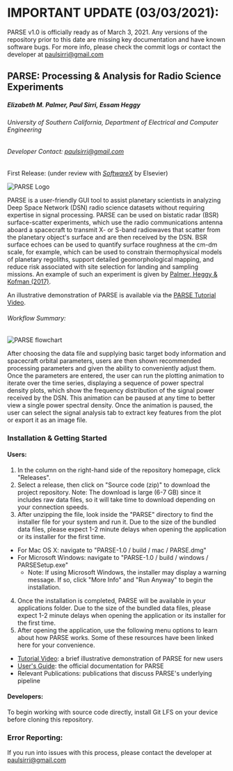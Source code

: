 # IMPORTANT UPDATE (03/03/2021): 
PARSE v1.0 is officially ready as of March 3, 2021. Any versions of the repository prior to this date are missing key documentation and have known software bugs. For more info, please check the commit logs or contact the developer at paulsirri@gmail.com

## PARSE: Processing & Analysis for Radio Science Experiments
##### Elizabeth M. Palmer, Paul Sirri, Essam Heggy
###### University of Southern California, Department of Electrical and Computer Engineering
###### Developer Contact: paulsirri@gmail.com
First Release: (under review with [*SoftwareX*](https://www.journals.elsevier.com/softwarex/) by Elsevier)

![PARSE Logo](https://github.com/PARSE-team/PARSE/blob/main/src/main/resources/base/PARSE_USC_logo_bw_red_4x5.png?raw=true)

PARSE is a user-friendly GUI tool to assist planetary scientists in analyzing Deep Space Network (DSN) radio science datasets without requiring expertise in signal processing. PARSE can be used on bistatic radar (BSR) surface-scatter experiments, which use the radio communications antenna aboard a spacecraft to transmit X- or S-band radiowaves that scatter from the planetary object's surface and are then received by the DSN. BSR surface echoes can be used to quantify surface roughness at the cm-dm scale, for example, which can be used to constrain thermophysical models of planetary regoliths, support detailed geomorphological mapping, and reduce risk associated with site selection for landing and sampling missions. An example of such an experiment is given by [Palmer, Heggy & Kofman (2017)](https://doi.org/10.1038/s41467-017-00434-6).

An illustrative demonstration of PARSE is available via the [PARSE Tutorial Video](https://youtu.be/JcRaaFpzjIg).

###### Workflow Summary:
![PARSE flowchart](https://github.com/PARSE-team/PARSE/blob/main/src/main/resources/base/softwareX_fig_flowchart_v6_4x4.png?raw=true)

After choosing the data file and supplying basic target body information and spacecraft orbital parameters, users are then shown recommended processing parameters and given the ability to conveniently adjust them. Once the parameters are entered, the user can run the plotting animation to iterate over the time series, displaying a sequence of power spectral density plots, which show the frequency distribution of the signal power received by the DSN. This animation can be paused at any time to better view a single power spectral density. Once the animation is paused, the user can select the signal analysis tab to extract key features from the plot or export it as an image file.

### Installation & Getting Started

#### Users:
1. In the column on the right-hand side of the repository homepage, click "Releases".
2. Select a release, then click on "Source code (zip)" to download the project repository.
   Note: The download is large (6-7 GB) since it includes raw data files, so it will take time to download depending on your connection speeds.
3. After unzipping the file, look inside the "PARSE" directory to find the installer file for your system and run it. Due to the size of the bundled data files, please expect 1-2 minute delays when opening the application or its installer for the first time.
  - For Mac OS X: navigate to "PARSE-1.0 / build / mac / PARSE.dmg"
  - For Microsoft Windows: navigate to "PARSE-1.0 / build / windows / PARSESetup.exe"
    - Note: If using Microsoft Windows, the installer may display a warning message. If so, click "More Info" and "Run Anyway" to begin the installation. 
4. Once the installation is completed, PARSE will be available in your applications folder. Due to the size of the bundled data files, please expect 1-2 minute delays when opening the application or its installer for the first time.
5. After opening the application, use the following menu options to learn about how PARSE works. Some of these resources have been linked here for your convenience.
  - [Tutorial Video](https://youtu.be/JcRaaFpzjIg): a brief illustrative demonstration of PARSE for new users
  - [User's Guide](https://github.com/PARSE-team/PARSE/blob/main/UsersGuide_v1.pdf): the official documentation for PARSE
  - Relevant Publications: publications that discuss PARSE's underlying pipeline

#### Developers:
To begin working with source code directly, install Git LFS on your device before cloning this repository.

### Error Reporting:
If you run into issues with this process, please contact the developer at paulsirri@gmail.com
